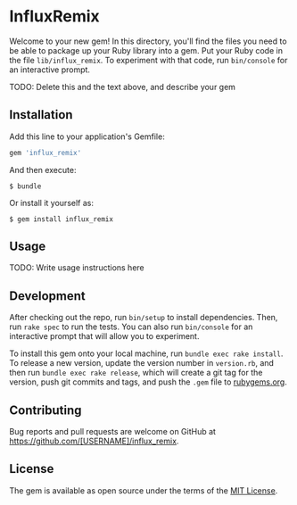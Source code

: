 # InfluxRemix

Welcome to your new gem! In this directory, you'll find the files you need to be able to package up your Ruby library into a gem. Put your Ruby code in the file `lib/influx_remix`. To experiment with that code, run `bin/console` for an interactive prompt.

TODO: Delete this and the text above, and describe your gem

## Installation

Add this line to your application's Gemfile:

```ruby
gem 'influx_remix'
```

And then execute:

    $ bundle

Or install it yourself as:

    $ gem install influx_remix

## Usage

TODO: Write usage instructions here

## Development

After checking out the repo, run `bin/setup` to install dependencies. Then, run `rake spec` to run the tests. You can also run `bin/console` for an interactive prompt that will allow you to experiment.

To install this gem onto your local machine, run `bundle exec rake install`. To release a new version, update the version number in `version.rb`, and then run `bundle exec rake release`, which will create a git tag for the version, push git commits and tags, and push the `.gem` file to [rubygems.org](https://rubygems.org).

## Contributing

Bug reports and pull requests are welcome on GitHub at https://github.com/[USERNAME]/influx_remix.

## License

The gem is available as open source under the terms of the [MIT License](https://opensource.org/licenses/MIT).
